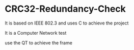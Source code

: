 # CRC32-Redundancy-Check
It is based on IEEE 802.3  and uses C to achieve the project

It is a Computer Network test

use the QT to achieve the frame
